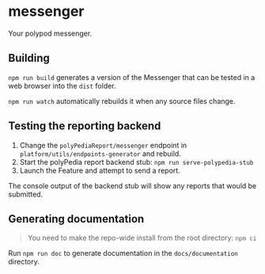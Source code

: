 # messenger

Your polypod messenger.

## Building

`npm run build` generates a version of the Messenger that can be tested in a web
browser into the `dist` folder.

`npm run watch` automatically rebuilds it when any source files change.

## Testing the reporting backend

1. Change the `polyPediaReport/messenger` endpoint in
   `platform/utils/endpoints-generator` and rebuild.
2. Start the polyPedia report backend stub: `npm run serve-polypedia-stub`
3. Launch the Feature and attempt to send a report.

The console output of the backend stub will show any reports that would be
submitted.

## Generating documentation

> You need to make the repo-wide install from the root directory: `npm ci`

Run `npm run doc` to generate documentation in the `docs/documentation` directory.
